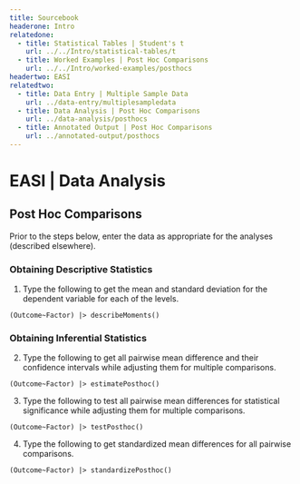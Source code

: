 ```yaml
---
title: Sourcebook
headerone: Intro
relatedone:
  - title: Statistical Tables | Student's t
    url: ../../Intro/statistical-tables/t
  - title: Worked Examples | Post Hoc Comparisons
    url: ../../Intro/worked-examples/posthocs
headertwo: EASI
relatedtwo:
  - title: Data Entry | Multiple Sample Data
    url: ../data-entry/multiplesampledata
  - title: Data Analysis | Post Hoc Comparisons
    url: ../data-analysis/posthocs
  - title: Annotated Output | Post Hoc Comparisons
    url: ../annotated-output/posthocs
---
```


# EASI | Data Analysis

## Post Hoc Comparisons

Prior to the steps below, enter the data as appropriate for the analyses (described elsewhere).

### Obtaining Descriptive Statistics

1. Type the following to get the mean and standard deviation for the dependent variable for each of the levels.

```{r}
(Outcome~Factor) |> describeMoments()
```

### Obtaining Inferential Statistics

2. Type the following to get all pairwise mean difference and their confidence intervals while adjusting them for multiple comparisons.

```{r}
(Outcome~Factor) |> estimatePosthoc()
```

3. Type the following to test all pairwise mean differences for statistical significance while adjusting them for multiple comparisons.

```{r}
(Outcome~Factor) |> testPosthoc()
```

4. Type the following to get standardized mean differences for all pairwise comparisons.

```{r}
(Outcome~Factor) |> standardizePosthoc()
```
